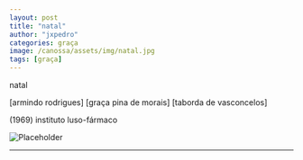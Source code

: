 ```yaml
---
layout: post
title: "natal"
author: "jxpedro"
categories: graça
image: /canossa/assets/img/natal.jpg
tags: [graça]
---
```


<p>natal</p>
<p>
[armindo rodrigues]
[graça pina de morais]
[taborda de vasconcelos]
</p>
<p>(1969) instituto luso-fármaco</p>

![Placeholder](/canossa/assets/img/natal.jpg)

<p></p>

<hr/>